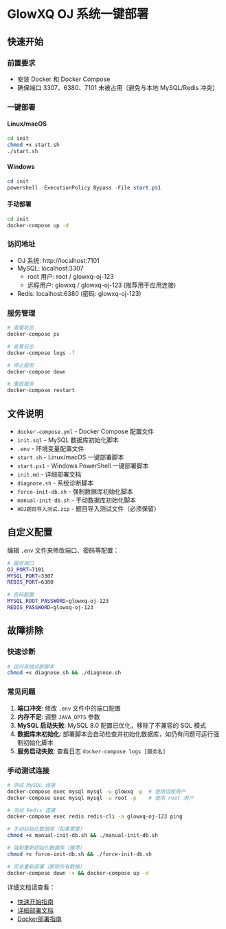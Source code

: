 # GlowXQ OJ 系统一键部署

## 快速开始

### 前置要求
- 安装 Docker 和 Docker Compose
- 确保端口 3307、6380、7101 未被占用（避免与本地 MySQL/Redis 冲突）

### 一键部署

#### Linux/macOS
```bash
cd init
chmod +x start.sh
./start.sh
```

#### Windows
```powershell
cd init
powershell -ExecutionPolicy Bypass -File start.ps1
```

#### 手动部署
```bash
cd init
docker-compose up -d
```

### 访问地址
- OJ 系统: http://localhost:7101
- MySQL: localhost:3307
  - root 用户: root / glowxq-oj-123
  - 远程用户: glowxq / glowxq-oj-123 (推荐用于应用连接)
- Redis: localhost:6380 (密码: glowxq-oj-123)

### 服务管理
```bash
# 查看状态
docker-compose ps

# 查看日志
docker-compose logs -f

# 停止服务
docker-compose down

# 重启服务
docker-compose restart
```

## 文件说明

- `docker-compose.yml` - Docker Compose 配置文件
- `init.sql` - MySQL 数据库初始化脚本
- `.env` - 环境变量配置文件
- `start.sh` - Linux/macOS 一键部署脚本
- `start.ps1` - Windows PowerShell 一键部署脚本
- `init.md` - 详细部署文档
- `diagnose.sh` - 系统诊断脚本
- `force-init-db.sh` - 强制数据库初始化脚本
- `manual-init-db.sh` - 手动数据库初始化脚本
- `HOJ题目导入测试.zip` - 题目导入测试文件（必须保留）

## 自定义配置

编辑 `.env` 文件来修改端口、密码等配置：

```bash
# 服务端口
OJ_PORT=7101
MYSQL_PORT=3307
REDIS_PORT=6380

# 密码配置
MYSQL_ROOT_PASSWORD=glowxq-oj-123
REDIS_PASSWORD=glowxq-oj-123
```

## 故障排除

### 快速诊断
```bash
# 运行系统诊断脚本
chmod +x diagnose.sh && ./diagnose.sh
```

### 常见问题
1. **端口冲突**: 修改 `.env` 文件中的端口配置
2. **内存不足**: 调整 `JAVA_OPTS` 参数
3. **MySQL 启动失败**: MySQL 8.0 配置已优化，移除了不兼容的 SQL 模式
4. **数据库未初始化**: 部署脚本会自动检查并初始化数据库，如仍有问题可运行强制初始化脚本
5. **服务启动失败**: 查看日志 `docker-compose logs [服务名]`

### 手动测试连接
```bash
# 测试 MySQL 连接
docker-compose exec mysql mysql -u glowxq -p  # 使用远程用户
docker-compose exec mysql mysql -u root -p    # 使用 root 用户

# 测试 Redis 连接
docker-compose exec redis redis-cli -a glowxq-oj-123 ping

# 手动初始化数据库（如果需要）
chmod +x manual-init-db.sh && ./manual-init-db.sh

# 强制重新初始化数据库（推荐）
chmod +x force-init-db.sh && ./force-init-db.sh

# 完全重新部署（删除所有数据）
docker-compose down -v && docker-compose up -d
```

详细文档请查看：
- [快速开始指南](../docs/deployment/quick-start.md)
- [详细部署文档](../docs/deployment/deployment-guide.md)
- [Docker部署指南](../docs/deployment/docker-deploy.md)
